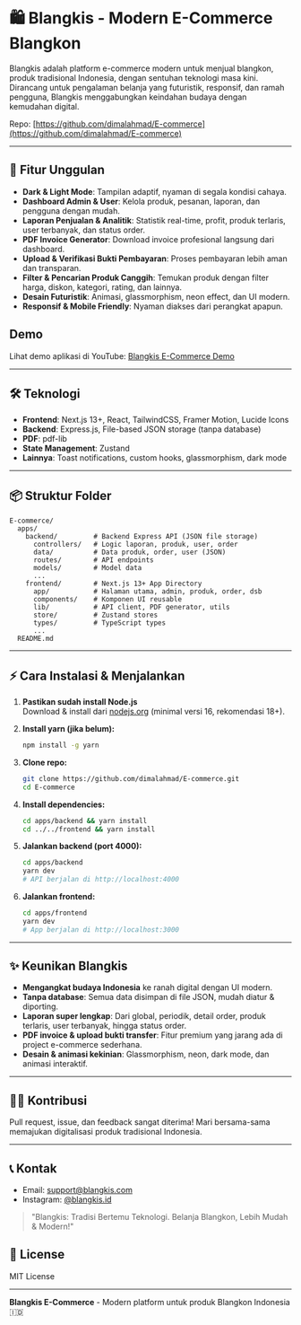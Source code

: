 # 🛍️ Blangkis - Modern E-Commerce Blangkon

Blangkis adalah platform e-commerce modern untuk menjual blangkon, produk tradisional Indonesia, dengan sentuhan teknologi masa kini. Dirancang untuk pengalaman belanja yang futuristik, responsif, dan ramah pengguna, Blangkis menggabungkan keindahan budaya dengan kemudahan digital.

Repo: [https://github.com/dimalahmad/E-commerce](https://github.com/dimalahmad/E-commerce)

---

## 🚀 Fitur Unggulan
- **Dark & Light Mode**: Tampilan adaptif, nyaman di segala kondisi cahaya.
- **Dashboard Admin & User**: Kelola produk, pesanan, laporan, dan pengguna dengan mudah.
- **Laporan Penjualan & Analitik**: Statistik real-time, profit, produk terlaris, user terbanyak, dan status order.
- **PDF Invoice Generator**: Download invoice profesional langsung dari dashboard.
- **Upload & Verifikasi Bukti Pembayaran**: Proses pembayaran lebih aman dan transparan.
- **Filter & Pencarian Produk Canggih**: Temukan produk dengan filter harga, diskon, kategori, rating, dan lainnya.
- **Desain Futuristik**: Animasi, glassmorphism, neon effect, dan UI modern.
- **Responsif & Mobile Friendly**: Nyaman diakses dari perangkat apapun.

## Demo

Lihat demo aplikasi di YouTube: [Blangkis E-Commerce Demo](https://youtu.be/bIbOfMWVi6w)

---

## 🛠️ Teknologi
- **Frontend**: Next.js 13+, React, TailwindCSS, Framer Motion, Lucide Icons
- **Backend**: Express.js, File-based JSON storage (tanpa database)
- **PDF**: pdf-lib
- **State Management**: Zustand
- **Lainnya**: Toast notifications, custom hooks, glassmorphism, dark mode

---

## 📦 Struktur Folder
```
E-commerce/
  apps/
    backend/         # Backend Express API (JSON file storage)
      controllers/   # Logic laporan, produk, user, order
      data/          # Data produk, order, user (JSON)
      routes/        # API endpoints
      models/        # Model data
      ...
    frontend/        # Next.js 13+ App Directory
      app/           # Halaman utama, admin, produk, order, dsb
      components/    # Komponen UI reusable
      lib/           # API client, PDF generator, utils
      store/         # Zustand stores
      types/         # TypeScript types
      ...
  README.md
```

---

## ⚡ Cara Instalasi & Menjalankan

1. **Pastikan sudah install Node.js**  
   Download & install dari [nodejs.org](https://nodejs.org/) (minimal versi 16, rekomendasi 18+).

2. **Install yarn (jika belum):**
   ```bash
   npm install -g yarn
   ```

3. **Clone repo:**
   ```bash
   git clone https://github.com/dimalahmad/E-commerce.git
   cd E-commerce
   ```

4. **Install dependencies:**
   ```bash
   cd apps/backend && yarn install
   cd ../../frontend && yarn install
   ```

5. **Jalankan backend (port 4000):**
   ```bash
   cd apps/backend
   yarn dev
   # API berjalan di http://localhost:4000
   ```

6. **Jalankan frontend:**
   ```bash
   cd apps/frontend
   yarn dev
   # App berjalan di http://localhost:3000
   ```

---

## ✨ Keunikan Blangkis
- **Mengangkat budaya Indonesia** ke ranah digital dengan UI modern.
- **Tanpa database**: Semua data disimpan di file JSON, mudah diatur & diporting.
- **Laporan super lengkap**: Dari global, periodik, detail order, produk terlaris, user terbanyak, hingga status order.
- **PDF invoice & upload bukti transfer**: Fitur premium yang jarang ada di project e-commerce sederhana.
- **Desain & animasi kekinian**: Glassmorphism, neon, dark mode, dan animasi interaktif.

---

## 👨‍💻 Kontribusi
Pull request, issue, dan feedback sangat diterima! Mari bersama-sama memajukan digitalisasi produk tradisional Indonesia.

---

## 📞 Kontak
- Email: support@blangkis.com
- Instagram: [@blangkis.id](https://instagram.com)


> "Blangkis: Tradisi Bertemu Teknologi. Belanja Blangkon, Lebih Mudah & Modern!"


## 📝 License

MIT License

---

**Blangkis E-Commerce** - Modern platform untuk produk Blangkon Indonesia 🇮🇩 
 
 
 
 
 
 
 